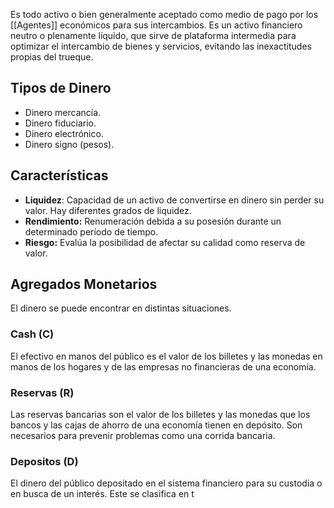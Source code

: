 Es todo activo o bien generalmente aceptado como medio de pago por los [[Agentes]] económicos para sus intercambios. Es un activo financiero neutro o plenamente líquido, que sirve de plataforma intermedia para optimizar el intercambio de bienes y servicios, evitando las inexactitudes propias del trueque.

## Tipos de Dinero

- Dinero mercancía.
- Dinero fiduciario.
- Dinero electrónico.
- Dinero signo (pesos).

## Características

- **Liquidez**: Capacidad de un activo de convertirse en dinero sin perder su valor. Hay diferentes grados de liquidez.
- **Rendimiento:** Renumeración debida a su posesión durante un determinado período de tiempo.
- **Riesgo:** Evalúa la posibilidad de afectar su calidad como reserva de valor.

## Agregados Monetarios

El dinero se puede encontrar en distintas situaciones.

### Cash (C)

El efectivo en manos del público es el valor de los billetes y las monedas en manos de los hogares y de las empresas no financieras de una economía.

### Reservas (R)

Las reservas bancarias son el valor de los billetes y las monedas que los bancos y las cajas de ahorro de una economía tienen en depósito. Son necesarios para prevenir problemas como una corrida bancaria.

### Depositos (D)

El dinero del público depositado en el sistema financiero para su custodia o en busca de un interés. Este se clasifica en t
